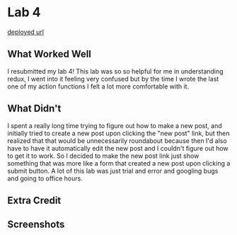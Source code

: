 # Lab 4

[deployed url](https://platform-client-ellieragan.onrender.com)

## What Worked Well
I resubmitted my lab 4! This lab was so so helpful for me in understanding redux, I went into it feeling very confused but by the time I wrote the last one of my action functions I felt a lot more comfortable with it. 

## What Didn't
I spent a really long time trying to figure out how to make a new post, and initially tried to create a new post upon clicking the "new post" link, but then realized that that would be unnecessarily roundabout because then I'd also have to have it automatically edit the new post and I couldn't figure out how to get it to work. So I decided to make the new post link just show something that was more like a form that created a new post upon clicking a submit button. A lot of this lab was just trial and error and googling bugs and going to office hours. 

## Extra Credit

## Screenshots
